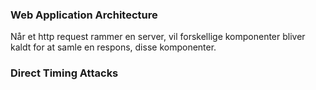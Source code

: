 ### Web Application Architecture

Når et http request rammer en server, vil forskellige komponenter bliver kaldt for at samle en respons, disse komponenter.


### Direct Timing Attacks



